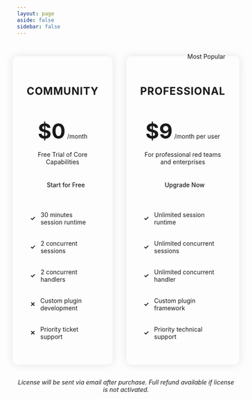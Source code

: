 ```yaml
---
layout: page
aside: false
sidebar: false
---
```


<div class="pricing-comparison">
  <div class="pricing-table">
    <div class="pricing-column basic">
      <div class="plan-header">
        <h3>COMMUNITY</h3>
        <div class="price">
          <span class="amount">$0</span>
          <span class="period">/month</span>
        </div>
        <p class="description">Free Trial of Core Capabilities</p>
        <a href="/guide/getting_start" class="cta-button">Start for Free</a>
      </div>
      <div class="features">
        <div class="feature-item">
          <span class="check">✓</span>
          <span>30 minutes session runtime</span>
        </div>
        <div class="feature-item">
          <span class="check">✓</span>
          <span>2 concurrent sessions</span>
        </div>
        <div class="feature-item">
          <span class="check">✓</span>
          <span>2 concurrent handlers</span>
        </div>
        <div class="feature-item disabled">
          <span class="cross">✕</span>
          <span>Custom plugin development</span>
        </div>
        <div class="feature-item disabled">
          <span class="cross">✕</span>
          <span>Priority ticket support</span>
        </div>
      </div>
    </div>
    <div class="pricing-column pro">
      <div class="popular-tag">Most Popular</div>
      <div class="plan-header">
        <h3>PROFESSIONAL</h3>
        <div class="price">
          <span class="amount">$9</span>
          <span class="period">/month per user</span>
        </div>
        <p class="description">For professional red teams and enterprises</p>
        <a href="https://www.creem.io/payment/prod_50tkiXWWYeOfBOXPV83eei" target="_blank" class="cta-button primary">Upgrade Now</a>
      </div>
      <div class="features">
        <div class="feature-item">
          <span class="check">✓</span>
          <span>Unlimited session runtime</span>
        </div>
        <div class="feature-item">
          <span class="check">✓</span>
          <span>Unlimited concurrent sessions</span>
        </div>
        <div class="feature-item">
          <span class="check">✓</span>
          <span>Unlimited concurrent handler</span>
        </div>
        <div class="feature-item">
          <span class="check">✓</span>
          <span>Custom plugin framework</span>
        </div>
        <div class="feature-item">
          <span class="check">✓</span>
          <span>Priority technical support</span>
        </div>
      </div>
    </div>
  </div>
  <p class="pricing-disclaimer">License will be sent via email after purchase. Full refund available if license is not activated.</p>
</div>

<style>
.pricing-comparison {
  padding: 2rem 0;
  font-family: var(--vp-font-family-base);
}

.pricing-disclaimer {
  text-align: center;
  font-size: 0.875rem;
  color: var(--vp-c-text-2);
  margin-top: 2rem;
  font-style: italic;
}

.pricing-table {
  display: flex;
  justify-content: center;
  gap: 2rem;
  margin: 0 auto;
  max-width: 1200px;
}

.pricing-column {
  flex: 1;
  max-width: 400px;
  border-radius: 12px;
  padding: 2rem;
  background: var(--vp-c-bg);
  box-shadow: 0 0 20px rgba(0, 0, 0, 0.1);
  position: relative;
  transition: all 0.3s ease;
}

.pricing-column.basic,
.pricing-column.pro {
  transform: scale(1);
}

.pricing-column.pro {
  border: 2px solid var(--vp-c-brand);
}

.popular-tag {
  position: absolute;
  top: -12px;
  right: 20px;
  background: var(--vp-c-brand);
  color: var(--vp-c-bg);
  padding: 4px 12px;
  border-radius: 12px;
  font-size: 0.875rem;
}

.plan-header {
  text-align: center;
  margin-bottom: 2rem;
}

.plan-header h3 {
  font-size: 1.5rem;
  margin-bottom: 2rem;
  color: var(--vp-c-text-1);
  text-transform: uppercase;
  letter-spacing: 1px;
  padding-bottom: 1rem;
  border-bottom: 2px solid var(--vp-c-divider);
}

.price {
  margin-bottom: 1rem;
}

.price .amount {
  font-size: 3rem;
  font-weight: bold;
  color: var(--vp-c-text-1);
}

.price .period {
  color: var(--vp-c-text-2);
}

.description {
  color: var(--vp-c-text-2);
  margin-bottom: 1.5rem;
}

.cta-button {
  display: inline-block;
  padding: 0.75rem 1.5rem;
  border-radius: 6px;
  text-decoration: none;
  font-weight: 500;
  transition: all 0.3s ease;
  width: 80%;
}

.cta-button:not(.primary) {
  border: 2px solid var(--vp-c-brand);
  color: var(--vp-c-brand);
}

.cta-button.primary {
  background: var(--vp-c-brand);
  color: var(--vp-c-bg);
}

.features {
  margin-top: 2rem;
}

.feature-item {
  display: flex;
  align-items: center;
  margin-bottom: 1rem;
  padding: 0.5rem;
  color: var(--vp-c-text-1);
}

.feature-item .check {
  color: var(--vp-c-green);
  margin-right: 0.75rem;
  font-weight: bold;
}

.feature-item .cross {
  color: var(--vp-c-red);
  margin-right: 0.75rem;
  font-weight: bold;
}

.feature-item.disabled {
  color: var(--vp-c-text-2);
}

@media (max-width: 768px) {
  .pricing-table {
    flex-direction: column;
    align-items: center;
    gap: 2rem;
  }
}

:root.dark .pricing-column {
  box-shadow: 0 0 20px rgba(0, 0, 0, 0.3);
}
</style>


